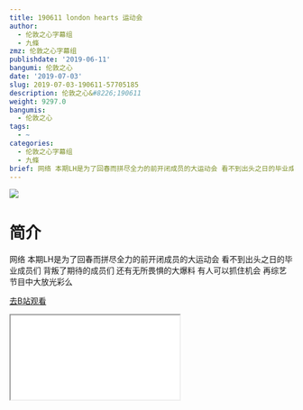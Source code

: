 ```yaml
---
title: 190611 london hearts 运动会
author:
  - 伦敦之心字幕组
  - 九條
zmz: 伦敦之心字幕组
publishdate: '2019-06-11'
bangumi: 伦敦之心
date: '2019-07-03'
slug: 2019-07-03-190611-57705185
description: 伦敦之心&#8226;190611
weight: 9297.0
bangumis:
  - 伦敦之心
tags:
  - ~
categories:
  - 伦敦之心字幕组
  - 九條
brief: 网络 本期LH是为了回春而拼尽全力的前开闭成员的大运动会 看不到出头之日的毕业成员们 背叛了期待的成员们 还有无所畏惧的大爆料 有人可以抓住机会 再综艺节目中大放光彩么
---
```

![](https://raw.githubusercontent.com/tcgriffith/owaraisite/master/static/tmpimg/47189c8a60eeddbe7c59e3450c44880b07012f60.jpg.480.jpg)
# 简介  
网络
本期LH是为了回春而拼尽全力的前开闭成员的大运动会 看不到出头之日的毕业成员们 背叛了期待的成员们 还有无所畏惧的大爆料 有人可以抓住机会 再综艺节目中大放光彩么  

[去B站观看](https://www.bilibili.com/video/av57705185/)
<div class ="resp-container"><iframe class="testiframe" src="//player.bilibili.com/player.html?aid=57705185"", scrolling="no", allowfullscreen="true" > </iframe></div> 
